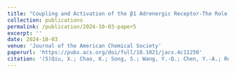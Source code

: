 ```yaml
---
title: "Coupling and Activation of the β1 Adrenergic Receptor-The Role of the Third Intracellular Loop"
collection: publications
permalink: /publication/2024-10-03-paper5
excerpt: ''
date: 2024-10-03
venue: 'Journal of the American Chemical Society'
paperurl: 'https://pubs.acs.org/doi/full/10.1021/jacs.4c11250'
citation: '(5)Qiu, X.; Chao, K.; Song, S.; Wang, Y.-Q.; Chen, Y.-A.; Rouse, S. L.; Yen, H.-Y.; Robinson, C. V. Coupling and Activation of the β1 Adrenergic Receptor - the Role of the Third Intracellular Loop. Journal of the American Chemical Society 2024. https://doi.org/10.1021/jacs.4c11250.'
---
```


